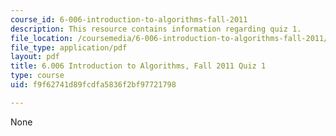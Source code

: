 ```yaml
---
course_id: 6-006-introduction-to-algorithms-fall-2011
description: This resource contains information regarding quiz 1.
file_location: /coursemedia/6-006-introduction-to-algorithms-fall-2011/f9f62741d89fcdfa5836f2bf97721798_MIT6_006F11_quiz1.pdf
file_type: application/pdf
layout: pdf
title: 6.006 Introduction to Algorithms, Fall 2011 Quiz 1
type: course
uid: f9f62741d89fcdfa5836f2bf97721798

---
```

None